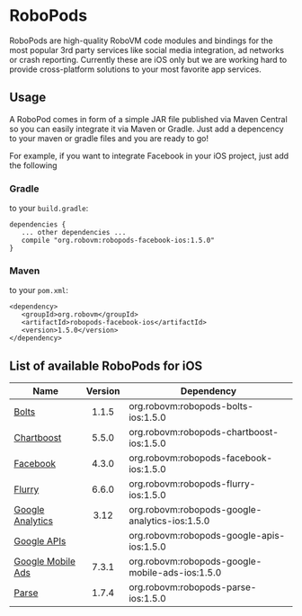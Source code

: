 # RoboPods

RoboPods are high-quality RoboVM code modules and bindings for the most popular 3rd party services 
like social media integration, ad networks or crash reporting. 
Currently these are iOS only but we are working hard to provide cross-platform solutions 
to your most favorite app services.

## Usage

A RoboPod comes in form of a simple JAR file published via Maven Central so you can easily 
integrate it via Maven or Gradle.
Just add a depencency to your maven or gradle files and you are ready to go!

For example, if you want to integrate Facebook in your iOS project, just add the following

### Gradle

to your `build.gradle`:

```
dependencies {
   ... other dependencies ...
   compile "org.robovm:robopods-facebook-ios:1.5.0"
}
```

### Maven

to your `pom.xml`:

```
<dependency>
   <groupId>org.robovm</groupId>
   <artifactId>robopods-facebook-ios</artifactId>
   <version>1.5.0</version>
</dependency>
```

## List of available RoboPods for iOS

|                  Name                   | Version | Dependency                                      |
|-----------------------------------------|:-------:|-------------------------------------------------|
| [Bolts](bolts/)                         | 1.1.5   | org.robovm:robopods-bolts-ios:1.5.0             |
| [Chartboost](chartboost/)               | 5.5.0   | org.robovm:robopods-chartboost-ios:1.5.0        |
| [Facebook](facebook/)                   | 4.3.0   | org.robovm:robopods-facebook-ios:1.5.0          |
| [Flurry](flurry/)                       | 6.6.0   | org.robovm:robopods-flurry-ios:1.5.0            |
| [Google Analytics](google-analytics/)   | 3.12    | org.robovm:robopods-google-analytics-ios:1.5.0  |
| [Google APIs](google-apis/)             |         | org.robovm:robopods-google-apis-ios:1.5.0       |
| [Google Mobile Ads](google-mobile-ads/) | 7.3.1   | org.robovm:robopods-google-mobile-ads-ios:1.5.0 |
| [Parse](parse/)                         | 1.7.4   | org.robovm:robopods-parse-ios:1.5.0             |